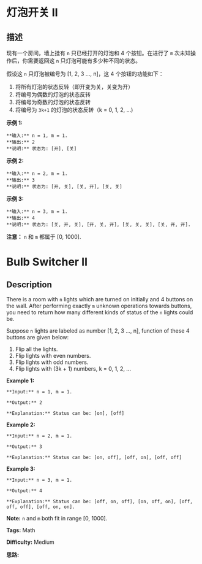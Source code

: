 # 灯泡开关 Ⅱ

## 描述

现有一个房间，墙上挂有 `n` 只已经打开的灯泡和 4 个按钮。在进行了 `m` 次未知操作后，你需要返回这 `n` 只灯泡可能有多少种不同的状态。

假设这 `n` 只灯泡被编号为 [1, 2, 3 ..., n]，这 4 个按钮的功能如下：

  1. 将所有灯泡的状态反转（即开变为关，关变为开）
  2. 将编号为偶数的灯泡的状态反转
  3. 将编号为奇数的灯泡的状态反转
  4. 将编号为 `3k+1` 的灯泡的状态反转（k = 0, 1, 2, ...)

**示例 1:**

    
    
    **输入:** n = 1, m = 1.
    **输出:** 2
    **说明:** 状态为: [开], [关]
    

**示例 2:**

    
    
    **输入:** n = 2, m = 1.
    **输出:** 3
    **说明:** 状态为: [开, 关], [关, 开], [关, 关]
    

**示例 3:**

    
    
    **输入:** n = 3, m = 1.
    **输出:** 4
    **说明:** 状态为: [关, 开, 关], [开, 关, 开], [关, 关, 关], [关, 开, 开].
    

**注意：**  `n` 和 `m` 都属于 [0, 1000].



# Bulb Switcher II

## Description



There is a room with `n` lights which are turned on initially and 4 buttons on the wall. After performing exactly `m` unknown operations towards buttons, you need to return how many different kinds of status of the `n` lights could be.

Suppose `n` lights are labeled as number [1, 2, 3 ..., n], function of these 4 buttons are given below:

  1. Flip all the lights.
  2. Flip lights with even numbers.
  3. Flip lights with odd numbers.
  4. Flip lights with (3k + 1) numbers, k = 0, 1, 2, ...



**Example 1:**

    
    
    **Input:** n = 1, m = 1.
    **Output:** 2
    **Explanation:** Status can be: [on], [off]
    



**Example 2:**

    
    
    **Input:** n = 2, m = 1.
    **Output:** 3
    **Explanation:** Status can be: [on, off], [off, on], [off, off]
    



**Example 3:**

    
    
    **Input:** n = 3, m = 1.
    **Output:** 4
    **Explanation:** Status can be: [off, on, off], [on, off, on], [off, off, off], [off, on, on].
    



**Note:** `n` and `m` both fit in range [0, 1000].


**Tags:** Math

**Difficulty:** Medium

**思路:**
